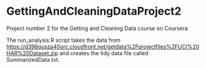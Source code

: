 # GettingAndCleaningDataProject2
Project number 2 for the Getting and Cleaning Data course on Coursera

The run_analysis.R script takes the data from https://d396qusza40orc.cloudfront.net/getdata%2Fprojectfiles%2FUCI%20HAR%20Dataset.zip and creates the tidy data file called SummarizedData.txt.